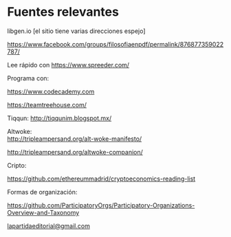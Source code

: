 # Fuentes relevantes

libgen.io \[el sitio tiene varias direcciones espejo\]

<https://www.facebook.com/groups/filosofiaenpdf/permalink/876877359022787/>

Lee rápido con <https://www.spreeder.com/>

Programa con:

<https://www.codecademy.com>

<https://teamtreehouse.com/>

Tiqqun: <http://tiqqunim.blogspot.mx/>

Altwoke:\
http://tripleampersand.org/alt-woke-manifesto/

<http://tripleampersand.org/altwoke-companion/>

Cripto:

<https://github.com/ethereummadrid/cryptoeconomics-reading-list>

Formas de organización:

<https://github.com/ParticipatoryOrgs/Participatory-Organizations-Overview-and-Taxonomy>

lapartidaeditorial@gmail.com
